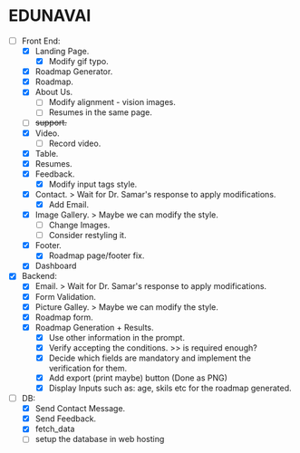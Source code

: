 # EDUNAVAI
- [ ] Front End:
  - [x] Landing Page.
    - [x] Modify gif typo.
  - [x] Roadmap Generator.
  - [x] Roadmap.
  - [x] About Us.
    - [ ] Modify alignment - vision images.
    - [ ] Resumes in the same page.
  - [ ] ~~support.~~
  - [x] Video.
    - [ ] Record video. 
  - [x] Table.
  - [x] Resumes.
  - [x] Feedback.
    - [x] Modify input tags style.
  - [x] Contact. > Wait for Dr. Samar's response to apply modifications.
    - [x] Add Email.
  - [x] Image Gallery. > Maybe we can modify the style.
    - [ ] Change Images.
    - [ ] Consider restyling it.
  - [x] Footer.
    - [x] Roadmap page/footer fix.
  - [x] Dashboard
- [x] Backend:
  - [x] Email. > Wait for Dr. Samar's response to apply modifications.
  - [x] Form Validation.
  - [x] Picture Galley. > Maybe we can modify the style.
  - [x] Roadmap form.
  - [x] Roadmap Generation + Results.
    - [x] Use other information in the prompt.
    - [x] Verify accepting the conditions. >> is required enough?
    - [x] Decide which fields are mandatory and implement the verification for them.
    - [x] Add export (print maybe) button (Done as PNG)
    - [x] Display Inputs such as: age, skils etc for the roadmap generated.
- [ ] DB:
  - [x] Send Contact Message.
  - [x] Send Feedback.
  - [x] fetch_data
  - [ ] setup the database in web hosting
